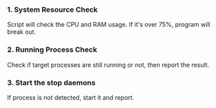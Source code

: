 ### 1. System Resource Check
Script will check the CPU and RAM usage. If it's over 75%, program will break out.

### 2. Running Process Check
Check if target processes are still running or not, then report the result.

### 3. Start the stop daemons
If process is not detected, start it and report.
